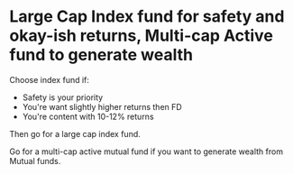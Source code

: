 # Large Cap Index fund for safety and okay-ish returns, Multi-cap Active fund to generate wealth

Choose index fund if:

-   Safety is your priority
-   You're want slightly higher returns then FD
-   You're content with 10-12% returns

Then go for a large cap index fund.

Go for a multi-cap active mutual fund if you want to generate wealth from Mutual funds.